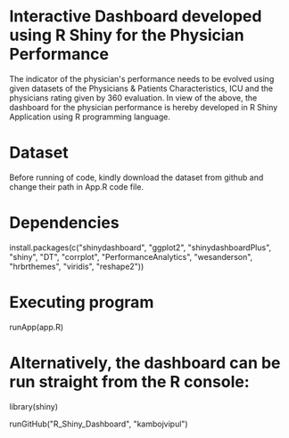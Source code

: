 # Interactive Dashboard developed using R Shiny for the Physician Performance

The indicator of the physician's performance needs to be evolved using given datasets of the Physicians & Patients Characteristics, ICU and the physicians rating given by 360 evaluation. In view of the above, the dashboard for the physician performance is hereby developed in R Shiny Application using R programming language. 

# Dataset

Before running of code, kindly download the dataset from github and change their path in App.R code file. 

# Dependencies

install.packages(c("shinydashboard", "ggplot2", "shinydashboardPlus", "shiny", "DT", "corrplot", "PerformanceAnalytics", "wesanderson", "hrbrthemes",
 "viridis", "reshape2"))
 
 # Executing program

runApp(app.R)

# Alternatively, the dashboard can be run straight from the R console:

library(shiny)

runGitHub("R_Shiny_Dashboard", "kambojvipul")
